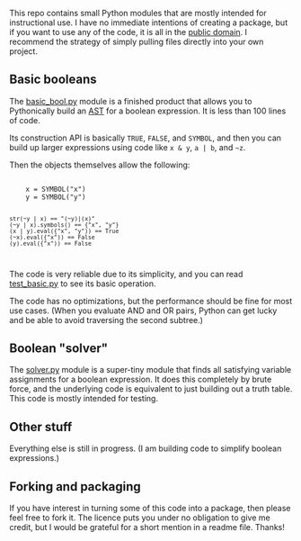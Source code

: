 This repo contains small Python modules that are mostly intended
for instructional use. I have no immediate intentions of creating
a package, but if you want to use any of the code, it is all in
the [public domain](LICENSE). I recommend the strategy of simply
pulling files directly into your own project.

## Basic booleans ##

The [basic_bool.py](./basic_bool.py) module is a finished product
that allows you to Pythonically build an [AST](https://en.wikipedia.org/wiki/Abstract_syntax_tree)
for a boolean expression.  It is less than 100 lines of code.

Its construction API is basically `TRUE`, `FALSE`, and `SYMBOL`,
and then you can build up larger expressions using code like
`x & y`, `a | b`, and `~z`.

Then the objects themselves allow the following:

<code>
    x = SYMBOL("x")
    y = SYMBOL("y")

    str(~y | x) == "(~y)|(x)"
    (~y | x).symbols() == {"x", "y"}
    (x | y).eval({"x", "y")) == True
    (~x).eval({"x")) == False
    (y).eval({"x")) == False
</code>

The code is very reliable due to its simplicity, and you can read
[test_basic.py](./test_basic.py) to see its basic operation.

The code has no optimizations, but the performance should be fine
for most use cases.  (When you evaluate AND and OR pairs, Python
can get lucky and be able to avoid traversing the second
subtree.)

## Boolean "solver" ##

The [solver.py](./solver.py) module is a super-tiny module that finds
all satisfying variable assignments for a boolean expression.  It does
this completely by brute force, and the underlying code is equivalent
to just building out a truth table.  This code is mostly intended for
testing.

## Other stuff ##

Everything else is still in progress. (I am building code to simplify
boolean expressions.)

## Forking and packaging ##

If you have interest in turning some of this code into a package, then
please feel free to fork it. The licence puts you under no obligation
to give me credit, but I would be grateful for a short mention in a
readme file.  Thanks!
